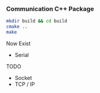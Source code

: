 ### Communication C++ Package

```bash
mkdir build && cd build
cmake ..
make 
```

Now Exist
- Serial

TODO
- Socket
- TCP / IP


